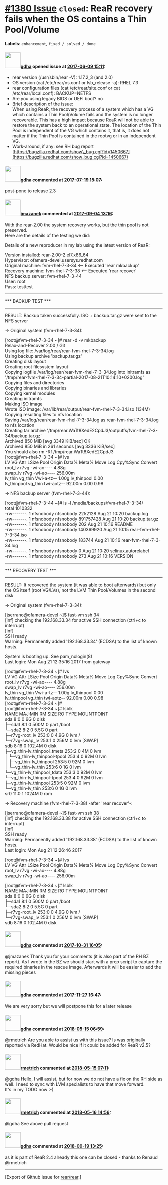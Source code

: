 [\#1380 Issue](https://github.com/rear/rear/issues/1380) `closed`: ReaR recovery fails when the OS contains a Thin Pool/Volume
==============================================================================================================================

**Labels**: `enhancement`, `fixed / solved / done`

#### <img src="https://avatars.githubusercontent.com/u/888633?u=cdaeb31efcc0048d3619651aa18dd4b76e636b21&v=4" width="50">[gdha](https://github.com/gdha) opened issue at [2017-06-09 15:11](https://github.com/rear/rear/issues/1380):

-   rear version (/usr/sbin/rear -V): 1.17.2\_3 (and 2.0)
-   OS version (cat /etc/rear/os.conf or lsb\_release -a): RHEL 7.3
-   rear configuration files (cat /etc/rear/site.conf or cat
    /etc/rear/local.conf): BACKUP=NETFS
-   Are you using legacy BIOS or UEFI boot? no
-   Brief description of the issue:  
    When using ReaR, the recovery process of a system which has a VG
    which contains a Thin Pool/Volume fails and the system is no longer
    recoverable. This has a high impact because ReaR will not be able to
    restore the system back to an operational state. The location of the
    Thin Pool is independent of the VG which contains it, that is, it
    does not matter if the Thin Pool is contained in the rootvg or in an
    independent VG.
-   Work-around, if any: see RH bug report
    [https://bugzilla.redhat.com/show\_bug.cgi?id=1450667](https://bugzilla.redhat.com/show_bug.cgi?id=1450667)

#### <img src="https://avatars.githubusercontent.com/u/888633?u=cdaeb31efcc0048d3619651aa18dd4b76e636b21&v=4" width="50">[gdha](https://github.com/gdha) commented at [2017-07-19 15:07](https://github.com/rear/rear/issues/1380#issuecomment-316417452):

post-pone to release 2.3

#### <img src="https://avatars.githubusercontent.com/u/16332741?v=4" width="50">[jmazanek](https://github.com/jmazanek) commented at [2017-09-04 13:16](https://github.com/rear/rear/issues/1380#issuecomment-326961209):

With the rear-2.00 the system recovery works, but the thin pool is not
preserved.  
Here are the details of the testing we did:

Details of a new reproducer in my lab using the latest version of ReaR:

Version installed: rear-2.00-2.el7.x86\_64  
Hypervisor: ofamera-devel.usersys.redhat.com  
Original machine: fvm-rhel-7-3-34 &lt;-- Executed 'rear mkbackup'  
Recovery machine: fvm-rhel-7-3-38 &lt;-- Executed 'rear recover'  
NFS backup server: fvm-rhel-7-3-44  
User: root  
Pass: testtest

------------------------------------------------------------------------

\*\*\* BACKUP TEST \*\*\*

------------------------------------------------------------------------

RESULT: Backup taken successfully. ISO + backup.tar.gz were sent to the
NFS server

-&gt; Original system (fvm-rhel-7-3-34):

\[root@fvm-rhel-7-3-34 ~\]\# rear -d -v mkbackup  
Relax-and-Recover 2.00 / Git  
Using log file: /var/log/rear/rear-fvm-rhel-7-3-34.log  
Using backup archive 'backup.tar.gz'  
Creating disk layout  
Creating root filesystem layout  
Copying logfile /var/log/rear/rear-fvm-rhel-7-3-34.log into initramfs as
'/tmp/rear-fvm-rhel-7-3-34-partial-2017-08-21T10:14:10+0200.log'  
Copying files and directories  
Copying binaries and libraries  
Copying kernel modules  
Creating initramfs  
Making ISO image  
Wrote ISO image: /var/lib/rear/output/rear-fvm-rhel-7-3-34.iso (134M)  
Copying resulting files to nfs location  
Saving /var/log/rear/rear-fvm-rhel-7-3-34.log as
rear-fvm-rhel-7-3-34.log to nfs location  
Creating tar archive
'/tmp/rear.WaTt8XedE2CpdJ3/outputfs/fvm-rhel-7-3-34/backup.tar.gz'  
Archived 850 MiB \[avg 3349 KiB/sec\] OK  
Archived 850 MiB in 261 seconds \[avg 3336 KiB/sec\]  
You should also rm -Rf /tmp/rear.WaTt8XedE2CpdJ3  
\[root@fvm-rhel-7-3-34 ~\]\# lvs  
LV VG Attr LSize Pool Origin Data% Meta% Move Log Cpy%Sync Convert  
root\_lv r7vg -wi-ao---- 4.88g  
swap\_lv r7vg -wi-ao---- 256.00m  
lv\_thin vg\_thin Vwi-a-tz-- 1.00g lv\_thinpool 0.00  
lv\_thinpool vg\_thin twi-aotz-- 92.00m 0.00 0.98

-&gt; NFS backup server (fvm-rhel-7-3-44):

\[root@fvm-rhel-7-3-44 ~\]\# ls -l /media/backups/fvm-rhel-7-3-34/  
total 1010332  
-rw-------. 1 nfsnobody nfsnobody 2252128 Aug 21 10:20 backup.log  
-rw-------. 1 nfsnobody nfsnobody 891757428 Aug 21 10:20 backup.tar.gz  
-rw-------. 1 nfsnobody nfsnobody 202 Aug 21 10:16 README  
-rw-------. 1 nfsnobody nfsnobody 140369920 Aug 21 10:15
rear-fvm-rhel-7-3-34.iso  
-rw-------. 1 nfsnobody nfsnobody 183744 Aug 21 10:16
rear-fvm-rhel-7-3-34.log  
-rw-------. 1 nfsnobody nfsnobody 0 Aug 21 10:20 selinux.autorelabel  
-rw-------. 1 nfsnobody nfsnobody 273 Aug 21 10:16 VERSION

------------------------------------------------------------------------

\*\*\* RECOVERY TEST \*\*\*

------------------------------------------------------------------------

RESULT: It recovered the system (it was able to boot afterwards) but
only the OS itself (root VG/LVs), not the LVM Thin Pool/Volumes in the
second disk

-&gt; Original system (fvm-rhel-7-3-34):

\[jserrano@ofamera-devel ~\]$ fast-vm ssh 34  
\[inf\] checking the 192.168.33.34 for active SSH connection (ctrl+c to
interrupt)  
\[inf\]  
SSH ready  
Warning: Permanently added '192.168.33.34' (ECDSA) to the list of known
hosts.

System is booting up. See pam\_nologin(8)  
Last login: Mon Aug 21 12:35:16 2017 from gateway

\[root@fvm-rhel-7-3-34 ~\]\# lvs  
LV VG Attr LSize Pool Origin Data% Meta% Move Log Cpy%Sync Convert  
root\_lv r7vg -wi-ao---- 4.88g  
swap\_lv r7vg -wi-ao---- 256.00m  
lv\_thin vg\_thin Vwi-a-tz-- 1.00g lv\_thinpool 0.00  
lv\_thinpool vg\_thin twi-aotz-- 92.00m 0.00 0.98  
\[root@fvm-rhel-7-3-34 ~\]\#  
\[root@fvm-rhel-7-3-34 ~\]\# lsblk  
NAME MAJ:MIN RM SIZE RO TYPE MOUNTPOINT  
sda 8:0 0 6G 0 disk  
├─sda1 8:1 0 500M 0 part /boot  
└─sda2 8:2 0 5.5G 0 part  
├─r7vg-root\_lv 253:0 0 4.9G 0 lvm /  
└─r7vg-swap\_lv 253:1 0 256M 0 lvm \[SWAP\]  
sdb 8:16 0 102.4M 0 disk  
├─vg\_thin-lv\_thinpool\_tmeta 253:2 0 4M 0 lvm  
│ └─vg\_thin-lv\_thinpool-tpool 253:4 0 92M 0 lvm  
│ ├─vg\_thin-lv\_thinpool 253:5 0 92M 0 lvm  
│ └─vg\_thin-lv\_thin 253:6 0 1G 0 lvm  
└─vg\_thin-lv\_thinpool\_tdata 253:3 0 92M 0 lvm  
└─vg\_thin-lv\_thinpool-tpool 253:4 0 92M 0 lvm  
├─vg\_thin-lv\_thinpool 253:5 0 92M 0 lvm  
└─vg\_thin-lv\_thin 253:6 0 1G 0 lvm  
sr0 11:0 1 1024M 0 rom

-&gt; Recovery machine (fvm-rhel-7-3-38) -after 'rear recover'-:

\[jserrano@ofamera-devel ~\]$ fast-vm ssh 38  
\[inf\] checking the 192.168.33.38 for active SSH connection (ctrl+c to
interrupt)  
\[inf\]  
SSH ready  
Warning: Permanently added '192.168.33.38' (ECDSA) to the list of known
hosts.  
Last login: Mon Aug 21 12:26:46 2017

\[root@fvm-rhel-7-3-34 ~\]\# lvs  
LV VG Attr LSize Pool Origin Data% Meta% Move Log Cpy%Sync Convert  
root\_lv r7vg -wi-ao---- 4.88g  
swap\_lv r7vg -wi-ao---- 256.00m

\[root@fvm-rhel-7-3-34 ~\]\# lsblk  
NAME MAJ:MIN RM SIZE RO TYPE MOUNTPOINT  
sda 8:0 0 6G 0 disk  
├─sda1 8:1 0 500M 0 part /boot  
└─sda2 8:2 0 5.5G 0 part  
├─r7vg-root\_lv 253:0 0 4.9G 0 lvm /  
└─r7vg-swap\_lv 253:1 0 256M 0 lvm \[SWAP\]  
sdb 8:16 0 102.4M 0 disk

#### <img src="https://avatars.githubusercontent.com/u/888633?u=cdaeb31efcc0048d3619651aa18dd4b76e636b21&v=4" width="50">[gdha](https://github.com/gdha) commented at [2017-10-31 16:05](https://github.com/rear/rear/issues/1380#issuecomment-340812057):

@jmazanek Thank you for your comments (it is also part of the RH BZ
report). As I wrote in the BZ we should start with a prep script to
capture the required binaries in the rescue image. Afterwards it will be
easier to add the missing pieces

#### <img src="https://avatars.githubusercontent.com/u/888633?u=cdaeb31efcc0048d3619651aa18dd4b76e636b21&v=4" width="50">[gdha](https://github.com/gdha) commented at [2017-11-27 16:47](https://github.com/rear/rear/issues/1380#issuecomment-347243751):

We are very sorry but we will postpone this for a later release

#### <img src="https://avatars.githubusercontent.com/u/888633?u=cdaeb31efcc0048d3619651aa18dd4b76e636b21&v=4" width="50">[gdha](https://github.com/gdha) commented at [2018-05-15 06:59](https://github.com/rear/rear/issues/1380#issuecomment-389063768):

@rmetrich Are you able to assist us with this issue? Is was originally
reported via RedHat. Would be nice if it could be added for ReaR v2.5?

#### <img src="https://avatars.githubusercontent.com/u/1163635?u=36b5e32e1dd55f1ce77cad431a5683fce40a7934&v=4" width="50">[rmetrich](https://github.com/rmetrich) commented at [2018-05-15 07:11](https://github.com/rear/rear/issues/1380#issuecomment-389066611):

@gdha Hello, I will assist, but for now we do not have a fix on the RH
side as well. I need to sync with LVM specialists to have that move
forward.  
It's in my TODO now :-)

#### <img src="https://avatars.githubusercontent.com/u/1163635?u=36b5e32e1dd55f1ce77cad431a5683fce40a7934&v=4" width="50">[rmetrich](https://github.com/rmetrich) commented at [2018-05-16 14:56](https://github.com/rear/rear/issues/1380#issuecomment-389549470):

@gdha See above pull request

#### <img src="https://avatars.githubusercontent.com/u/888633?u=cdaeb31efcc0048d3619651aa18dd4b76e636b21&v=4" width="50">[gdha](https://github.com/gdha) commented at [2018-09-19 13:25](https://github.com/rear/rear/issues/1380#issuecomment-422802295):

as it is part of ReaR 2.4 already this one can be closed - thanks to
Renaud @rmetrich

------------------------------------------------------------------------

\[Export of Github issue for
[rear/rear](https://github.com/rear/rear).\]
